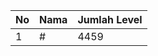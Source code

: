 | No | Nama            | Jumlah Level |
|----|-----------------|--------------|
| 1  | #    |    4459        |
